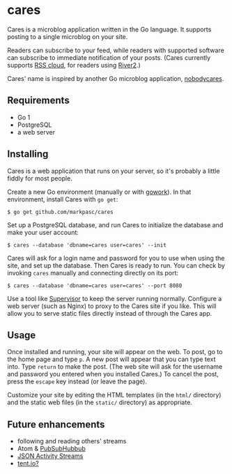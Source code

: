 # cares #

Cares is a microblog application written in the Go language. It supports posting to a single microblog on your site.

Readers can subscribe to your feed, while readers with supported software can subscribe to immediate notification of your posts. (Cares currently supports [RSS cloud][], for readers using [River2][].)

Cares' name is inspired by another Go microblog application, [nobodycares][].

[RSS cloud]: http://walkthrough.rsscloud.org/
[River2]: http://river2.newsriver.org/
[nobodycares]: http://code.google.com/p/nobodycares/


## Requirements ##

* Go 1
* PostgreSQL
* a web server


## Installing ##

Cares is a web application that runs on your server, so it's probably a little fiddly for most people.

Create a new Go environment (manually or with [gowork][]). In that environment, install Cares with `go get`:

	$ go get github.com/markpasc/cares

Set up a PostgreSQL database, and run Cares to initialize the database and make your user account:

	$ cares --database 'dbname=cares user=cares' --init

Cares will ask for a login name and password for you to use when using the site, and set up the database. Then Cares is ready to run. You can check by invoking `cares` manually and connecting directly on its port:

	$ cares --database 'dbname=cares user=cares' --port 8080

Use a tool like [Supervisor][] to keep the server running normally. Configure a web server (such as Nginx) to proxy to the Cares site if you like. This will allow you to serve static files directly instead of through the Cares app.

[gowork]: https://github.com/markpasc/gowork
[supervisor]: http://supervisord.org/


## Usage ##

Once installed and running, your site will appear on the web. To post, go to the home page and type `p`. A new post will appear that you can type text into. Type `return` to make the post. (The web site will ask for the username and password you entered when you installed Cares.) To cancel the post, press the `escape` key instead (or leave the page).

Customize your site by editing the HTML templates (in the `html/` directory) and the static web files (in the `static/` directory) as appropriate.


## Future enhancements ##

* following and reading others' streams
* Atom & [PubSubHubbub][]
* [JSON Activity Streams][]
* [tent.io?][]

[PubSubHubbub]: https://code.google.com/p/pubsubhubbub/
[JSON Activity Streams]: http://activitystrea.ms/specs/json/1.0/
[tent.io?]: http://tent.io/
